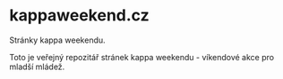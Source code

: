 # kappaweekend.cz
Stránky kappa weekendu.

Toto je veřejný repozitář stránek kappa weekendu - víkendové akce pro mladší mládež.
